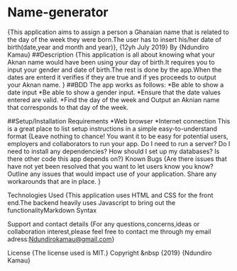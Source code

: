 # Name-generator
{This application aims to assign a person a Ghanaian name that is related to the day of the week they were born.The user has to insert his/her date of birth(date,year and month and year)}, {12yh July 2019}
By {Ndundiro Kamau}
##Description
{This application is all about knowing what your Aknan name would have been using your day of birth.It requires you to input your gender and date of birth.The rest is done by the app.When the dates are enterd it verifies if they are true and if yes proceeds to output your Aknan name. }
##BDD The app works as follows:
*Be able to show a date input
*Be able to show a gender input.
*Ensure that the date values entered are valid.
*Find the day of the week and Output an Aknian name that corresponds to that  day of the week.

##Setup/Installation Requirements
*Web browser
*Internet connection
This is a great place
to list setup instructions
in a simple
easy-to-understand
format {Leave nothing to chance! You want it to be easy for potential users, employers and collaborators to run your app. Do I need to run a server? Do I need to install any dependencies? How should I set up my databases? Is there other code this app depends on?}
Known Bugs
{Are there issues that have not yet been resolved that you want to let users know you know? Outline any issues that would impact use of your application. Share any workarounds that are in place. }

Technologies Used
{This application uses HTML and CSS for the front end.The backend heavily uses Javascript to bring out the functionalityMarkdown Syntax

Support and contact details
{For any questions,concerns,ideas or collaboration interest,please feel free to contact me through my email adress:Ndundirokamau@gmail.com}

License
{The license used is MIT.} Copyright &nbsp {2019} {Ndundiro Kamau}

